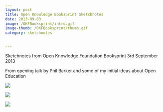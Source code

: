 ```yaml
---
layout: post
title: Open Knowledge Booksprint Sketchnotes
date: 2013-09-03
image: /OKFBooksprint/intro.gif
image-thumb: /OKFBooksprint/thumb.gif
category: sketchnotes


---
```


Sketchnotes from Open Knowledge Foundation Booksprint 3rd September 2013

From opening talk by Phil Barker and some of my initial ideas about Open Education

<a href="{{ site.baseurl }}/images/OKFBooksprint/data.gif"><img src="{{ site.baseurl }}/images/OKFBooksprint/data.gif"></a>

<a href="{{ site.baseurl }}/images/OKFBooksprint/pedagogy.gif"><img src="{{ site.baseurl }}/images/OKFBooksprint/pedagogy.gif"></a>

<a href="{{ site.baseurl }}/images/OKFBooksprint/resources.gif"><img src="{{ site.baseurl }}/images/OKFBooksprint/resources.gif"></a>
